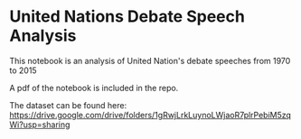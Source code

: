 # United Nations Debate Speech Analysis


This notebook is an analysis of United Nation's debate speeches from 1970 to 2015

A pdf of the notebook is included in the repo.

The dataset can be found here:
https://drive.google.com/drive/folders/1gRwjLrkLuynoLWjaoR7plrPebiM5zqWi?usp=sharing
